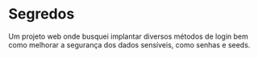 # Segredos
 Um projeto web onde busquei implantar diversos métodos de login bem como melhorar a segurança dos dados sensíveis, como senhas e seeds.
